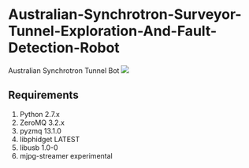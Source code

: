 Australian-Synchrotron-Surveyor-Tunnel-Exploration-And-Fault-Detection-Robot
=======

Australian Synchrotron Tunnel Bot
![](https://raw.github.com/AustralianSynchrotron/Australian-Synchrotron-Surveyor-Tunnel-Exploration-And-Fault-Detection-Robot/master/drawings/logos/RoboDonkey.png)

Requirements
------------

1. Python 2.7.x
2. ZeroMQ 3.2.x
3. pyzmq  13.1.0
4. libphidget LATEST
5. libusb 1.0-0
6. mjpg-streamer experimental
